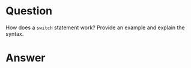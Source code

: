 # Question

How does a `switch` statement work? Provide an example and explain the syntax.

# Answer
